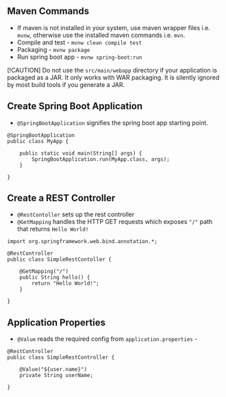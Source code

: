 ## Maven Commands
- If maven is not installed in your system, use maven wrapper files i.e. `mvnw`, otherwise use the installed maven commands i.e. `mvn`.
- Compile and test - `mvnw clean compile test`
- Packaging - `mvnw package`
- Run spring boot app - `mvnw spring-boot:run`

[!CAUTION]
Do not use the `src/main/webapp` directory if your application is packaged as a JAR. It only works with WAR packaging. It is silently ignored by most build tools if you generate a JAR.

## Create Spring Boot Application
- `@SpringBootApplication` signifies the spring boot app starting point.
```
@SpringBootApplication
public class MyApp {

    public static void main(String[] args) {
        SpringBootApplication.run(MyApp.class, args);
    }

}
```

## Create a REST Controller
- `@RestContoller` sets up the rest controller
- `@GetMapping` handles the HTTP GET requests which exposes `"/"` path that returns `Hello World!`
```
import org.springframework.web.bind.annotation.*;

@RestController
public class SimpleRestContoller {

    @GetMapping("/")
    public String hello() {
        return "Hello World!";
    }

}
```

## Application Properties
- `@Value` reads the required config from `application.properties` -
```
@RestController
public class SimpleRestController {

    @Value("${user.name}")
    private String userName;

}
```

